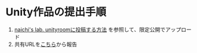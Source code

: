 
# Unity作品の提出手順

1. [naichi's lab. unityroomに投稿する方法](https://blog.naichilab.com/entry/how-to-upload-unityroom) を参照して、限定公開でアップロード
1. 共有URLを[こちら](https://docs.google.com/forms/d/e/1FAIpQLSdPXGSQ3ueVghzfhK7DAGMT4nFAj9RK3wM842cuz9i_LPFzUA/viewform?usp=sf_link)から報告

